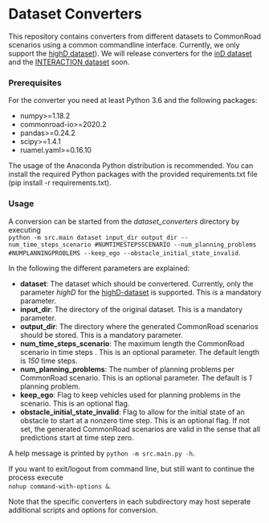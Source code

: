 # Dataset Converters

This repository contains converters from different datasets to CommonRoad scenarios using a common commandline interface.
Currently, we only support the [highD dataset](https://www.highd-dataset.com/)). We will release converters for the [inD dataset](https://www.ind-dataset.com/) and the [INTERACTION dataset](http://interaction-dataset.com/) soon.


### Prerequisites
For the converter you need at least Python 3.6 and the following packages:
* numpy>=1.18.2
* commonroad-io>=2020.2
* pandas>=0.24.2
* scipy>=1.4.1
* ruamel.yaml>=0.16.10

The usage of the Anaconda Python distribution is recommended. 
You can install the required Python packages with the provided requirements.txt file (pip install -r requirements.txt).

### Usage
A conversion can be started from the *dataset_converters* directory by executing  
`python -m src.main dataset input_dir output_dir --num_time_steps_scenario #NUMTIMESTEPSSCENARIO --num_planning_problems #NUMPLANNINGPROBLEMS --keep_ego --obstacle_initial_state_invalid`.

In the following the different parameters are explained:
* **dataset**: The dataset which should be convertered. Currently, only the parameter *highD* for the [highD-dataset](https://www.highd-dataset.com/) is supported. 
This is a mandatory parameter.
* **input_dir**: The directory of the original dataset. This is a mandatory parameter.
* **output_dir**: The directory where the generated CommonRoad scenarios should be stored. This is a mandatory parameter.
* **num_time_steps_scenario**: The maximum length the CommonRoad scenario in time steps . This is an optional parameter. The default length is *150* time steps.
* **num_planning_problems**: The number of planning problems per CommonRoad scenario. This is an optional parameter. The default is *1* planning problem.
* **keep_ego**: Flag to keep vehicles used for planning problems in the scenario. 
This is an optional flag. 
* **obstacle_initial_state_invalid**: Flag to allow for the initial state of an obstacle to start at a nonzero time step. This is an optional flag. 
If not set, the generated CommonRoad scenarios are valid in the sense that all predictions start at time step zero.

A help message is printed by `python -m src.main.py -h`.

If you want to exit/logout from command line, but still want to continue the process execute   
`nohup command-with-options &`.

Note that the specific converters in each subdirectory may host seperate additional scripts and options for conversion.